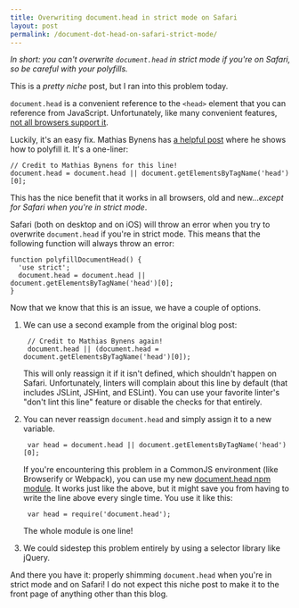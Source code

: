 ```yaml
---
title: Overwriting document.head in strict mode on Safari
layout: post
permalink: /document-dot-head-on-safari-strict-mode/
---
```

_In short: you can't overwrite `document.head` in strict mode if you're on Safari, so be careful with your polyfills._

This is a _pretty niche_ post, but I ran into this problem today.

`document.head` is a convenient reference to the `<head>` element that you can reference from JavaScript. Unfortunately, like many convenient features, [not all browsers support it](https://developer.mozilla.org/en-US/docs/Web/API/Document/head#Browser_compatibility).

Luckily, it's an easy fix. Mathias Bynens has [a helpful post](https://mathiasbynens.be/notes/document-head) where he shows how to polyfill it. It's a one-liner:

```
// Credit to Mathias Bynens for this line!
document.head = document.head || document.getElementsByTagName('head')[0];
```

This has the nice benefit that it works in all browsers, old and new..._except for Safari when you're in strict mode_.

Safari (both on desktop and on iOS) will throw an error when you try to overwrite `document.head` if you're in strict mode. This means that the following function will always throw an error:

```
function polyfillDocumentHead() {
  'use strict';
  document.head = document.head || document.getElementsByTagName('head')[0];
}
```

Now that we know that this is an issue, we have a couple of options.

1. We can use a second example from the original blog post:

        // Credit to Mathias Bynens again!
        document.head || (document.head = document.getElementsByTagName('head')[0]);
   This will only reassign it if it isn't defined, which shouldn't happen on Safari. Unfortunately, linters will complain about this line by default (that includes JSLint, JSHint, and ESLint). You can use your favorite linter's "don't lint this line" feature or disable the checks for that entirely.

2. You can never reassign `document.head` and simply assign it to a new variable.

        var head = document.head || document.getElementsByTagName('head')[0];
   If you're encountering this problem in a CommonJS environment (like Browserify or Webpack), you can use my new [document.head npm module](https://github.com/EvanHahn/document.head). It works just like the above, but it might save you from having to write the line above every single time. You use it like this:

        var head = require('document.head');
   The whole module is one line!

3. We could sidestep this problem entirely by using a selector library like jQuery.

And there you have it: properly shimming `document.head` when you're in strict mode and on Safari! I do not expect this niche post to make it to the front page of anything other than this blog.
